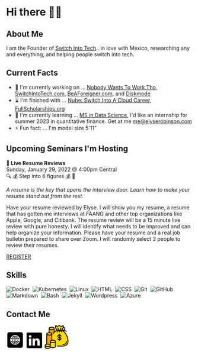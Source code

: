 # Hi there ✊🏿

## About Me
I am the Founder of [Switch Into Tech](https://switchintotech.org)...in love with Mexico, researching any and everything, and helping people switch into tech.

## Current Facts
- 🔭 I'm currently working on ... [Nobody Wants To Work Tho](https://nobody.chat), [SwitchIntoTech.com](https://SwitchIntoTech.com), [BeAForeigner.com](https://BeAForeigner.com), and [Diskmode](https://diskmode.com)
- ⌛ I'm finished with ... [Nube: Switch Into A Cloud Career](https://elyse.in/book), [FullScholarships.org](https://FullScholarships.org)
- 🌱 I'm currently learning ... [MS in Data Science](https://www.switchinto.tech/eastern), I'd like an internship for summer 2023 in quantitative finance. Get at me [me@elyserobinson.com](mailto:me@elyserobinson.com)
- ⚡ Fun fact: ... I'm model size 5'11"

## Upcoming Seminars I'm Hosting

**📝 Live Resume Reviews**\
Sunday, January 29, 2022 @ 4:00pm Central\
🔍 💰 Step into 6 figures 💰 🔎

*A resume is the key that opens the interview door. Learn how to make your resume stand out from the rest.*

Have your resume reviewed by Elyse. I will show you my resume, a resume that has gotten me interviews at FAANG and other top organizations like Apple, Google, and  Citibank. The resume review will be a 15 minute live review with pure honesty. I will identify what needs to be improved and can help organize your information. Please have your resume and a real job bulletin prepared to share over Zoom. I will randomly select 3 people to review their resumes.

[REGISTER](https://elyse.in/jan)

## Skills
![Docker](https://img.shields.io/badge/-Docker-000?&logo=Docker)&nbsp;
![Kubernetes](https://img.shields.io/badge/-Kubernetes-000?&logo=Kubernetes)&nbsp;
![Linux](https://img.shields.io/badge/-Linux-000?&logo=Linux)&nbsp;
![HTML](https://img.shields.io/badge/-HTML-05122A?style=flat&logo=HTML5)&nbsp;
![CSS](https://img.shields.io/badge/-CSS-05122A?style=flat&logo=CSS3&logoColor=1572B6)&nbsp;
![Git](https://img.shields.io/badge/-Git-05122A?style=flat&logo=git)&nbsp;
![GitHub](https://img.shields.io/badge/-GitHub-05122A?style=flat&logo=github)&nbsp;
![Markdown](https://img.shields.io/badge/-Markdown-05122A?style=flat&logo=markdown)&nbsp;
![Bash](https://img.shields.io/badge/-Shell_Script-05122A?style=flat&logo=gnu-bash)&nbsp;
![Jekyll](http://img.shields.io/badge/-Jekyll-eee?style=flat-square&logo=jekyll&logoColor=a83232)&nbsp;
![Wordpress](http://img.shields.io/badge/-Wordpress-eee?style=flat-square&logo=wordpress&logoColor=21759B)&nbsp;
<img src="https://www.neudesic.com/wp-content/uploads/Microsoft_Azure.png" alt="Azure" title="Azure" width="10%" />
    
## Contact Me
[<img alt="SwitchIntoTech.org" src="4490636_internet_media_social_social media_website_icon.png">](https://switchintotech.org)
[<img alt="Elyse Robinson | LinkedIn" src="104493_linkedin_icon.png">](https://linkedin.com/in/mselyserobinson)
[<img alt="Elyse Robinson | Paypal" src="money-bag.png">](https://buy.stripe.com/bIYcPQ3c8dkL9qM6ou)
